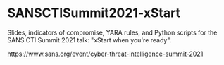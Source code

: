 # SANSCTISummit2021-xStart
Slides, indicators of compromise, YARA rules, and Python scripts for the SANS CTI Summit 2021 talk: "xStart when you're ready".

https://www.sans.org/event/cyber-threat-intelligence-summit-2021